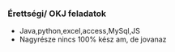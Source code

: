 ###  Érettségi/ OKJ feladatok
- Java,python,excel,access,MySql,JS
- Nagyrésze nincs 100% kész am, de jovanaz

